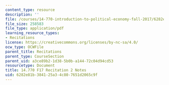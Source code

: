 ```yaml
---
content_type: resource
description: ''
file: /courses/14-770-introduction-to-political-economy-fall-2017/6282e81b384125a34c807651d2065c9f_MIT14_770F17_rec2.pdf
file_size: 258583
file_type: application/pdf
learning_resource_types:
- Recitations
license: https://creativecommons.org/licenses/by-nc-sa/4.0/
ocw_type: OCWFile
parent_title: Recitations
parent_type: CourseSection
parent_uid: a3ce89b2-1d38-5b0b-a144-72c04d94cd53
resourcetype: Document
title: 14.770 F17 Recitation 2 Notes
uid: 6282e81b-3841-25a3-4c80-7651d2065c9f
---
```

